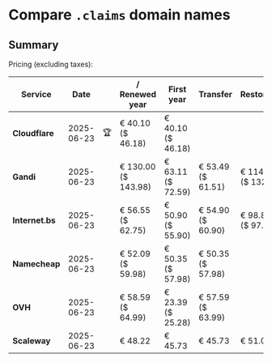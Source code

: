 # Compare `.claims` domain names

## Summary

Pricing (excluding taxes):

| Service | Date |  | / Renewed year | First year | Transfer | Restoration |
|--|--|--|--|--|--|--|
| **Cloudflare** | 2025-06-23 | 🏆 | € 40.10<br>($ 46.18) | € 40.10<br>($ 46.18) |  |  |
| **Gandi** | 2025-06-23 |  | € 130.00<br>($ 143.98) | € 63.11<br>($ 72.59) | € 53.49<br>($ 61.51) | € 114.82<br>($ 132.04) |
| **Internet.bs** | 2025-06-23 |  | € 56.55<br>($ 62.75) | € 50.90<br>($ 55.90) | € 54.90<br>($ 60.90) | € 98.85<br>($ 97.69) |
| **Namecheap** | 2025-06-23 |  | € 52.09<br>($ 59.98) | € 50.35<br>($ 57.98) | € 50.35<br>($ 57.98) |  |
| **OVH** | 2025-06-23 |  | € 58.59<br>($ 64.99) | € 23.39<br>($ 25.28) | € 57.59<br>($ 63.99) |  |
| **Scaleway** | 2025-06-23 |  | € 48.22 | € 45.73 | € 45.73 | € 51.01 |
